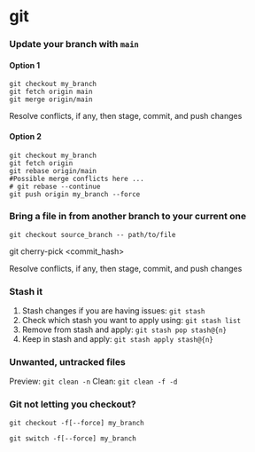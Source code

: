 # git

### Update your branch with `main`
#### Option 1
```
git checkout my_branch
git fetch origin main
git merge origin/main
```
Resolve conflicts, if any, then stage, commit, and push changes
#### Option 2
```
git checkout my_branch
git fetch origin
git rebase origin/main
#Possible merge conflicts here ...
# git rebase --continue
git push origin my_branch --force
```

### Bring a file in from another branch to your current one
`git checkout source_branch -- path/to/file`

git cherry-pick <commit_hash>

Resolve conflicts, if any, then stage, commit, and push changes

### Stash it
1. Stash changes if you are having issues: `git stash`
2. Check which stash you want to apply using: `git stash list`
3. Remove from stash and apply: `git stash pop stash@{n}`
4. Keep in stash and apply: `git stash apply stash@{n}`

### Unwanted, untracked files
Preview: `git clean -n`
Clean: `git clean -f -d`

### Git not letting you checkout?
`git checkout -f[--force] my_branch`

`git switch -f[--force] my_branch`
